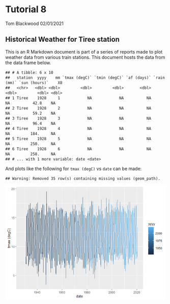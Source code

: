 Tutorial 8
================
Tom Blackwood
02/01/2021

## Historical Weather for Tiree station

This is an R Markdown document is part of a series of reports made to
plot weather data from various train stations. This document hosts the
data from the data frame below.

    ## # A tibble: 6 x 10
    ##   station  yyyy    mm `tmax (degC)` `tmin (degC)` `af (days)` `rain (mm)` `sun (hours)`    X8
    ##   <chr>   <dbl> <dbl>         <dbl>         <dbl>       <dbl>       <dbl>         <dbl> <dbl>
    ## 1 Tiree    1928     1            NA            NA          NA          NA          42.8    NA
    ## 2 Tiree    1928     2            NA            NA          NA          NA          59.2    NA
    ## 3 Tiree    1928     3            NA            NA          NA          NA          96.4    NA
    ## 4 Tiree    1928     4            NA            NA          NA          NA         184.     NA
    ## 5 Tiree    1928     5            NA            NA          NA          NA         250.     NA
    ## 6 Tiree    1928     6            NA            NA          NA          NA         258.     NA
    ## # ... with 1 more variable: date <date>

And plots like the following for `tmax (degC)` vs `date` can be made:

    ## Warning: Removed 35 row(s) containing missing values (geom_path).

![](Report-Tiree_files/figure-gfm/plot_weather-1.png)<!-- -->
